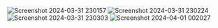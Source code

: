 ![Screenshot 2024-03-31 230157](https://github.com/sneharawat1404/HeartBot-with-query-resolving-feature/assets/142423437/a47838e5-3eef-4713-9a41-c56891f328b2)
![Screenshot 2024-03-31 230224](https://github.com/sneharawat1404/HeartBot-with-query-resolving-feature/assets/142423437/05d1bc43-4fde-4d5b-97f5-25adc96442a6)
![Screenshot 2024-03-31 230303](https://github.com/sneharawat1404/HeartBot-with-query-resolving-feature/assets/142423437/97b4a7d3-0599-4a00-a6df-cdfaeb2d4fd4)
![Screenshot 2024-04-01 002027](https://github.com/sneharawat1404/HeartBot-with-query-resolving-feature/assets/142423437/8f29672a-56ff-4476-9149-c9f09cd2a316)
